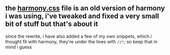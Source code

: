the [harmony.css](./harmony.css) file is an old version of harmony i was using, i've tweaked and fixed a very small bit of stuff but that's about it
---
since the rewrite, i have also added a few of my own snippets, which i thought fit with harmony, they're under the lines with `//!`; so keep that in mind i guess
